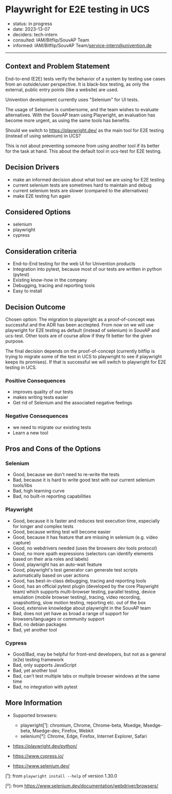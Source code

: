 # Playwright for E2E testing in UCS

- status: in progress
- date: 2023-13-07
- deciders: tech-intern
- consulted: IAM/Bitflip/SouvAP Team
- informed:  IAM/Bitflip/SouvAP Team/service-intern@univention.de

---

## Context and Problem Statement

End-to-end (E2E) tests verify the behavior of a system by testing use cases
from an outside/user perspective. It is black-box testing, as only the
external, public entry points (like a website) are used.

Univention development currently uses "Selenium" for UI tests.

The usage of Selenium is cumbersome, and the team wishes to evaluate
alternatives. With the SouvAP team using Playwright, an evaluation has become
more urgent, as using the same tools has benefits.

Should we switch to https://playwright.dev/ as the main tool for E2E testing
(instead of using selenium) in UCS?

This is not about preventing someone from using another tool if its better for
the task at hand. This about the default tool in ucs-test for E2E testing.

## Decision Drivers

- make an informed decision about what tool we are using for E2E testing
- current selenium tests are sometimes hard to maintain and debug
- current selenium tests are slower (compared to the alternatives)
- make E2E testing fun again

## Considered Options

- selenium
- playwright
- cypress

## Consideration criteria

- End-to-End testing for the web UI for Univention products
- Integration into pytest, because most of our tests are written in
  python (pytest)
- Existing know-how in the company
- Debugging, tracing and reporting tools
- Easy to install

## Decision Outcome

Chosen option: The migration to playwright as a proof-of-concept was successful
and the ADR has been acctepted. From now on we will use playwright for E2E testing
as default (instead of selenium) in SouvAP and ucs-test. Other tools are of course
allow if they fit better for the given purpose.

The final decision depends on the proof-of-concept (currently bitflip is trying
to migrate some of the test in UCS to playwright to see if playwright keeps its
promises). If that is successful we will switch to playwright for
E2E testing in UCS.

### Positive Consequences

- improves quality of our tests
- makes writing tests easier
- Get rid of Selenium and the associated negative feelings

### Negative Consequences

- we need to migrate our existing tests
- Learn a new tool

## Pros and Cons of the Options

### Selenium

- Good, because we don't need to re-write the tests
- Bad, because it is hard to write good test with our current selenium tools/libs
- Bad, high learning curve
- Bad, no built-in reporting capabilities

### Playwright

- Good, because it is faster and reduces test execution time, especially for longer and complex tests
- Good, because writing test will become easier
- Good, because it has feature that are missing in selenium (e.g. video capture)
- Good, no webdrivers needed (uses the browsers dev tools protocol)
- Good, no more xpath expressions (selectors can identify elements based on their aria roles and labels)
- Good, playwright has an auto-wait feature
- Good, playwright's test generator can generate test scripts automatically based on user actions
- Good, has best-in-class debugging, tracing and reporting tools
- Good, has an official pytest plugin (developed by the core Playwright team) which supports multi-browser testing, parallel testing, device emulation (mobile browser testing), tracing, video recording, snapshotting, slow motion testing, reporting etc. out of the box
- Good, extensive knowledge about playwright in the SouvAP team
- Bad, does not yet have as broad a range of support for browsers/languages or community support
- Bad, no debian packages
- Bad, yet another tool

### Cypress

- Good/Bad, may be helpful for front-end developers, but not as a general (e2e) testing framework
- Bad, only supports JavaScript
- Bad, yet another tool
- Bad, can’t test multiple tabs or multiple browser windows at the same time
- Bad, no integration with pytest

## More Information

* Supported browsers:
  * playwright[¹]:
    chromium, Chrome, Chrome-beta, Msedge, Msedge-beta, Msedge-dev, Firefox, Webkit
  * selenium[²]: Chrome, Edge, Firefox, Internet Explorer, Safari

* https://playwright.dev/python/
* https://www.cypress.io/
* https://www.selenium.dev/

[¹]: from `playwright install --help` of version 1.30.0

[²]: from https://www.selenium.dev/documentation/webdriver/browsers/
